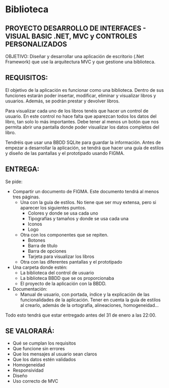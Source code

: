 # Biblioteca
## PROYECTO DESARROLLO DE INTERFACES - VISUAL BASIC .NET, MVC y CONTROLES PERSONALIZADOS

OBJETIVO: Diseñar y desarrollar una aplicación de escritorio (.Net Framework) que use la
arquitectura MVC y que gestione una biblioteca.
## REQUISITOS:
El objetivo de la aplicación es funcionar como una biblioteca. Dentro de sus funciones estarán
poder insertar, modificar, eliminar y visualizar libros y usuarios. Además, se podrán prestar y
devolver libros.

Para visualizar cada uno de los libros tenéis que hacer un control de usuario. En este control no
hace falta que aparezcan todos los datos del libro, tan solo lo más importantes. Debe tener al
menos un botón que nos permita abrir una pantalla donde poder visualizar los datos
completos del libro.

Tendréis que usar una BBDD SQLite para guardar la información.
Antes de empezar a desarrollar la aplicación, se tendrá que hacer una guía de estilos y diseño
de las pantallas y el prototipado usando FIGMA.

##  ENTREGA:
Se pide:
- Compartir un documento de FIGMA. Este documento tendrá al menos tres páginas.
  - Una con la guía de estilos. No tiene que ser muy extensa, pero si aparecer los
  siguientes puntos.
    - Colores y donde se usa cada uno
    - Tipografías y tamaños y donde se usa cada una
    - Iconos
    - Logo
  - Otra con los componentes que se repiten.
    - Botones
    - Barra de título
    - Barra de opciones
    - Tarjeta para visualizar los libros
  - Otra con las diferentes pantallas y el prototipado
- Una carpeta donde estén:
  - La biblioteca del control de usuario
  - La biblioteca BBDD que se os proporcionaba
  - El proyecto de la aplicación con la BBDD.
- Documentación:
  - Manual de usuario, con portada, índice y la explicación de las funcionalidades
  de la aplicación. Tener en cuenta la guía de estilos al crearlo, además de la
  ortografía, alineaciones, homogeneidad...
    
Todo esto tendrá que estar entregado antes del 31 de enero a las 22:00.
    
  ## SE VALORARÁ:
  - Qué se cumplan los requisitos
  - Que funcione sin errores
  - Que los mensajes al usuario sean claros
  - Que los datos estén validados
  - Homogeneidad
  - Responsividad
  - Diseño
  - Uso correcto de MVC
